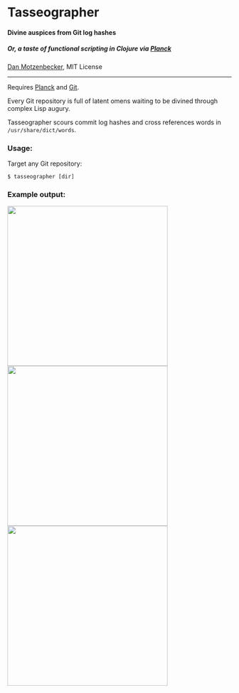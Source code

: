 # Tasseographer
#### Divine auspices from Git log hashes
##### *Or, a taste of functional scripting in Clojure via [Planck](http://planck-repl.org/)*
[Dan Motzenbecker](http://oxism.com/), MIT License
***

Requires [Planck](http://planck-repl.org/) and [Git](https://git-scm.com/).

Every Git repository is full of latent omens waiting to be divined through
complex Lisp augury.

Tasseographer scours commit log hashes and cross references words in
`/usr/share/dict/words`.


### Usage:

Target any Git repository:

```
$ tasseographer [dir]
```

### Example output:
<img src="https://dmotz.github.io/tasseographer/1.png" width="360">
<img src="https://dmotz.github.io/tasseographer/2.png" width="360">
<img src="https://dmotz.github.io/tasseographer/2.png" width="360">
